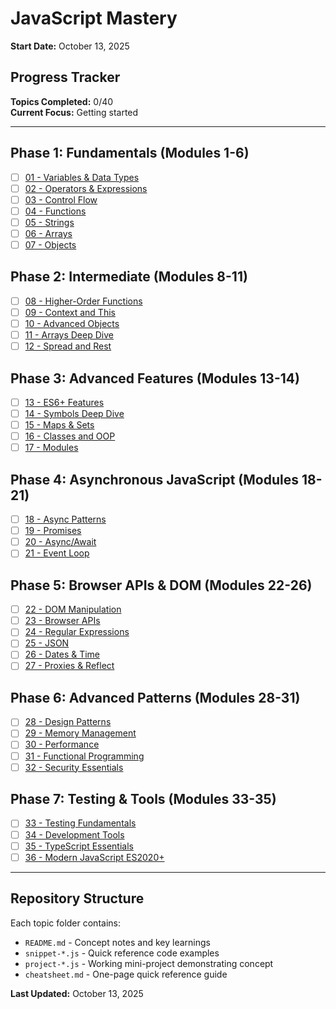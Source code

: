 # JavaScript Mastery 

**Start Date:** October 13, 2025  

## Progress Tracker

**Topics Completed:** 0/40  
**Current Focus:** Getting started  

---

## Phase 1: Fundamentals (Modules 1-6)

- [ ] [01 - Variables & Data Types](./phase-1-fundamentals/01-variables-data-types/)
- [ ] [02 - Operators & Expressions](./phase-1-fundamentals/02-operators-expressions/)
- [ ] [03 - Control Flow](./phase-1-fundamentals/03-control-flow/)
- [ ] [04 - Functions](./phase-1-fundamentals/04-functions/)
- [ ] [05 - Strings](./phase-1-fundamentals/05-strings/)
- [ ] [06 - Arrays](./phase-1-fundamentals/06-arrays/)
- [ ] [07 - Objects](./phase-1-fundamentals/07-objects/)

## Phase 2: Intermediate (Modules 8-11)

- [ ] [08 - Higher-Order Functions](./phase-2-intermediate/08-higher-order-functions/)
- [ ] [09 - Context and This](./phase-2-intermediate/09-context-and-this/)
- [ ] [10 - Advanced Objects](./phase-2-intermediate/10-advanced-objects/)
- [ ] [11 - Arrays Deep Dive](./phase-2-intermediate/11-arrays-deep-dive/)
- [ ] [12 - Spread and Rest](./phase-2-intermediate/12-spread-rest/)

## Phase 3: Advanced Features (Modules 13-14)

- [ ] [13 - ES6+ Features](./phase-3-advanced/13-es6-features/)
- [ ] [14 - Symbols Deep Dive](./phase-3-advanced/14-symbols/)
- [ ] [15 - Maps & Sets](./phase-3-advanced/15-maps-sets/)
- [ ] [16 - Classes and OOP](./phase-3-advanced/16-classes-oop/)
- [ ] [17 - Modules](./phase-3-advanced/17-modules/)

## Phase 4: Asynchronous JavaScript (Modules 18-21)

- [ ] [18 - Async Patterns](./phase-4-async/18-async-patterns/)
- [ ] [19 - Promises](./phase-4-async/19-promises/)
- [ ] [20 - Async/Await](./phase-4-async/20-async-await/)
- [ ] [21 - Event Loop](./phase-4-async/21-event-loop/)

## Phase 5: Browser APIs & DOM (Modules 22-26)

- [ ] [22 - DOM Manipulation](./phase-5-dom-apis/22-dom-manipulation/)
- [ ] [23 - Browser APIs](./phase-5-dom-apis/23-browser-apis/)
- [ ] [24 - Regular Expressions](./phase-5-dom-apis/24-regex/)
- [ ] [25 - JSON](./phase-5-dom-apis/25-json/)
- [ ] [26 - Dates & Time](./phase-5-dom-apis/26-dates-time/)
- [ ] [27 - Proxies & Reflect](./phase-5-dom-apis/27-proxies-reflect/)

## Phase 6: Advanced Patterns (Modules 28-31)

- [ ] [28 - Design Patterns](./phase-5-dom-apis/28-design-patterns/)
- [ ] [29 - Memory Management](./phase-5-dom-apis/29-memory-management/)
- [ ] [30 - Performance](./phase-5-dom-apis/30-performance/)
- [ ] [31 - Functional Programming](./phase-5-dom-apis/31-functional-programming/)
- [ ] [32 - Security Essentials](./phase-5-dom-apis/32-security/)

## Phase 7: Testing & Tools (Modules 33-35)

- [ ] [33 - Testing Fundamentals](./phase-5-dom-apis/33-testing/)
- [ ] [34 - Development Tools](./phase-5-dom-apis/34-dev-tools/)
- [ ] [35 - TypeScript Essentials](./phase-5-dom-apis/35-typescript/)
- [ ] [36 - Modern JavaScript ES2020+](./phase-5-dom-apis/36-modern-js/)

---

## Repository Structure

Each topic folder contains:
- `README.md` - Concept notes and key learnings
- `snippet-*.js` - Quick reference code examples
- `project-*.js` - Working mini-project demonstrating concept
- `cheatsheet.md` - One-page quick reference guide

**Last Updated:** October 13, 2025

